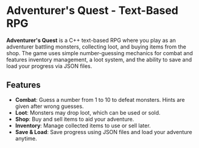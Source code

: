 # Adventurer's Quest - Text-Based RPG

**Adventurer's Quest** is a C++ text-based RPG where you play as an adventurer battling monsters, collecting loot, and buying items from the shop. The game uses simple number-guessing mechanics for combat and features inventory management, a loot system, and the ability to save and load your progress via JSON files.

## Features
- **Combat**: Guess a number from 1 to 10 to defeat monsters. Hints are given after wrong guesses.
- **Loot**: Monsters may drop loot, which can be used or sold.
- **Shop**: Buy and sell items to aid your adventure.
- **Inventory**: Manage collected items to use or sell later.
- **Save & Load**: Save progress using JSON files and load your adventure anytime.
